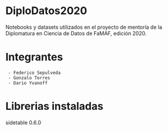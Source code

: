 # DiploDatos2020
Notebooks y datasets utilizados en el proyecto de mentoría de la Diplomatura en Ciencia de Datos de FaMAF, edición 2020.
 
# Integrantes
     - Federico Sepulveda
     - Gonzalo Torres
     - Dario Yvanoff
     
# Librerias instaladas
sidetable                 0.6.0
